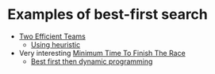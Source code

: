 
Examples of best-first search
===============================

- [Two Efficient Teams](https://www.hackerrank.com/contests/w37/challenges/two-efficient-teams)
  - [Using heuristic](https://www.hackerrank.com/contests/w37/challenges/two-efficient-teams/submissions/code/1310418200)
- Very interesting [Minimum Time To Finish The Race](https://leetcode.com/problems/minimum-time-to-finish-the-race/)
  - [Best first then dynamic programming](https://leetcode.com/problems/minimum-time-to-finish-the-race/discuss/1804794/Sort-by-r-for-Best-First-traversal-then-dynamic-programming)
